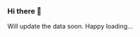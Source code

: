 ### Hi there 👋

<!--
**MahekVekariya/MahekVekariya** is a ✨ _special_ ✨ repository because its `README.md` (this file) appears on your GitHub profile.

Here are some ideas to get you started:

- 🔭 I’m currently working on automation testing and practicing it in selenium with Python. Also have good experience in working as Manual QA.
- 🌱 I’m currently learning automation testing in Playwright with JS.
-->
Will update the data soon. Happy loading...
